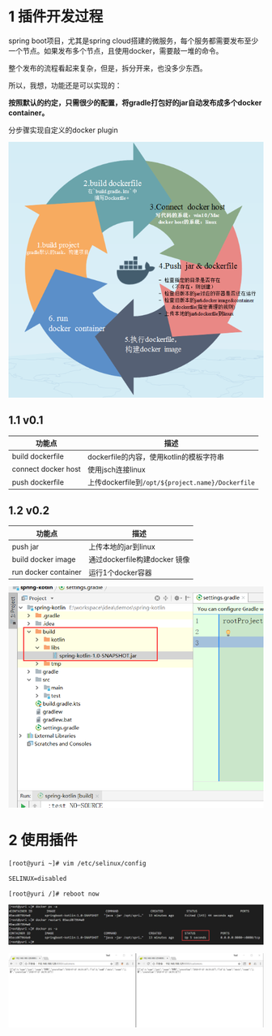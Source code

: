 # 1 插件开发过程

spring boot项目，尤其是spring cloud搭建的微服务，每个服务都需要发布至少一个节点。如果发布多个节点，且使用docker，需要敲一堆的命令。

整个发布的流程看起来复杂，但是，拆分开来，也没多少东西。

所以，我想，功能还是可以实现的：

**按照默认的约定，只需很少的配置，将gradle打包好的jar自动发布成多个docker container。**

分步骤实现自定义的docker plugin



![使用插件后，project的构建过程](./docs/images/1532399005841.png)



## 1.1 v0.1

| 功能点              | 描述                                              |
| ------------------- | ------------------------------------------------- |
| build dockerfile    | dockerfile的内容，使用kotlin的模板字符串          |
| connect docker host | 使用jsch连接linux                                 |
| push dockerfile     | 上传dockerfile到`/opt/${project.name}/Dockerfile` |

## 1.2 v0.2

| 功能点               | 描述                          |
| -------------------- | ----------------------------- |
| push jar             | 上传本地的jar到linux          |
| build docker image   | 通过dockerfile构建docker 镜像 |
| run docker container | 运行1个docker容器             |

![1532612961283](./docs/images/1532612961283.png)

# 2 使用插件

```
[root@yuri ~]# vim /etc/selinux/config 
```

```
SELINUX=disabled
```

```
[root@yuri /]# reboot now
```

![1532702986652](./docs/images/1532702986652.png)





![1532703078080](./docs/images/1532703078080.png)